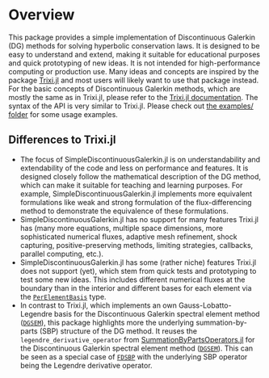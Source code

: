 # Overview

This package provides a simple implementation of Discontinuous Galerkin (DG) methods for solving hyperbolic
conservation laws. It is designed to be easy to understand and extend, making it suitable for educational purposes
and quick prototyping of new ideas. It is not intended for high-performance computing or production use.
Many ideas and concepts are inspired by the package [Trixi.jl](https://github.com/trixi-framework/Trixi.jl) and
most users will likely want to use that package instead. For the basic concepts of Discontinuous Galerkin methods,
which are mostly the same as in Trixi.jl, please refer to the [Trixi.jl documentation](https://trixi-framework.github.io/TrixiDocumentation/stable/).
The syntax of the API is very similar to Trixi.jl. Please check out
[the examples/ folder](https://github.com/JoshuaLampert/SimpleDiscontinuousGalerkin.jl/tree/main/examples)
for some usage examples.

## Differences to Trixi.jl

- The focus of SimpleDiscontinuousGalerkin.jl is on understandability and extendability of the code and less on
  performance and features. It is designed closely follow the mathematical description of the DG method, which can
  make it suitable for teaching and learning purposes. For example, SimpleDiscontinuousGalerkin.jl implements more
  equivalent formulations like weak and strong formulation of the flux-differencing method to demonstrate the
  equivalence of these formulations.
- SimpleDiscontinuousGalerkin.jl has no support for many features Trixi.jl has (many more equations, multiple space
  dimensions, more sophisticated numerical fluxes, adaptive mesh refinement, shock capturing, positive-preserving
  methods, limiting strategies, callbacks, parallel computing, etc.).
- SimpleDiscontinuousGalerkin.jl has some (rather niche) features Trixi.jl does not support (yet), which stem from
  quick tests and prototyping to test some new ideas. This includes different numerical fluxes at the boundary than
  in the interior and different bases for each element via the [`PerElementBasis`](@ref) type.
- In contrast to Trixi.jl, which implements an own Gauss-Lobatto-Legendre basis for the Discontinuous Galerkin spectral
  element method ([`DGSEM`](@ref)), this package highlights more the underlying summation-by-parts (SBP) structure of
  the DG method. It reuses the `legendre_derivative_operator` from
  [SummationByPartsOperators.jl](https://github.com/ranocha/SummationByPartsOperators.jl) for the Discontinuous
  Galerkin spectral element method ([`DGSEM`](@ref)). This can be seen as a special case of [`FDSBP`](@ref) with
  the underlying SBP operator being the Legendre derivative operator.
